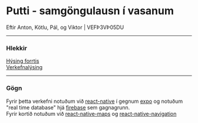 # Putti - samgöngulausn í vasanum  
Eftir Anton, Kötlu, Pál, og Viktor | VEFÞ3VÞ05DU

---
### Hlekkir  
[Hýsing forrtis]()  
[Verkefnalýsing](verkefni1.md)

---
### Gögn
Fyrir þetta verkefni notuðum við [react-native](https://reactnative.dev/) í gegnum [expo](https://expo.dev/) og notuðum "real time database" hjá [firebase](https://firebase.google.com/) sem gagnagrunn.  
Fyrir kortið notuðum við [react-native-maps](https://github.com/react-native-maps/react-native-maps) og [react-native-navigation](https://github.com/wix/react-native-navigation)
